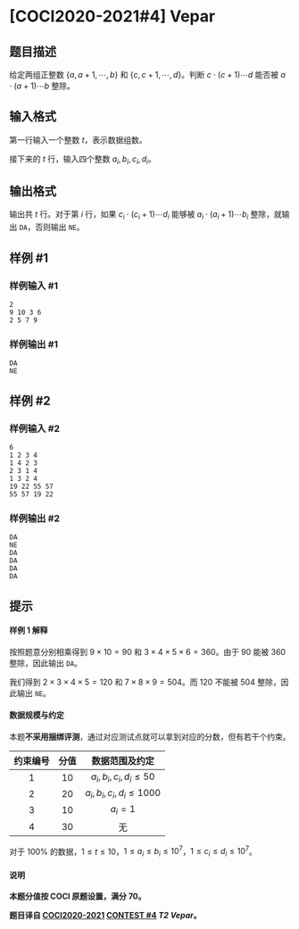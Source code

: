 # [COCI2020-2021#4] Vepar

## 题目描述

给定两组正整数 $\{a,a+1,\cdots,b\}$ 和 $\{c,c+1,\cdots,d\}$。判断 $c \cdot (c+1)\cdots d$ 能否被 $a \cdot (a+1)\cdots b$ 整除。

## 输入格式

第一行输入一个整数 $t$，表示数据组数。

接下来的 $t$ 行，输入四个整数 $a_i,b_i,c_i,d_i$。

## 输出格式

输出共 $t$ 行。对于第 $i$ 行，如果 $c_i \cdot (c_i+1)\cdots d_i$ 能够被 $a_i \cdot (a_i+1)\cdots b_i$ 整除，就输出 `DA`，否则输出 `NE`。

## 样例 #1

### 样例输入 #1
```
2
9 10 3 6
2 5 7 9
```

### 样例输出 #1

```
DA
NE
```

## 样例 #2

### 样例输入 #2
```
6
1 2 3 4
1 4 2 3
2 3 1 4
1 3 2 4
19 22 55 57
55 57 19 22
```

### 样例输出 #2

```
DA
NE
DA
DA
DA
DA
```

## 提示

#### 样例 1 解释

按照题意分别相乘得到 $9 \times 10=90$ 和 $3 \times 4 \times 5 \times 6=360$。由于 $90$ 能被 $360$ 整除，因此输出 `DA`。

我们得到 $2 \times 3 \times 4 \times 5=120$ 和 $7 \times 8 \times 9=504$。而 $120$ 不能被 $504$ 整除，因此输出 `NE`。

#### 数据规模与约定

本题**不采用捆绑评测**，通过对应测试点就可以拿到对应的分数，但有若干个约束。

| 约束编号 | 分值 | 数据范围及约定 |
| :----------: | :----------: | :----------: |
| $1$ | $10$ | $a_i,b_i,c_i,d_i \le 50$ |
| $2$ | $20$ | $a_i,b_i,c_i,d_i \le 1000$ |
| $3$ | $10$ | $a_i=1$ |
| $4$ | $30$ | 无 |

对于 $100\%$ 的数据，$1 \le t \le 10$，$1 \le a_i \le b_i \le 10^7$，$1 \le c_i \le d_i \le 10^7$。

#### 说明

**本题分值按 COCI 原题设置，满分 $70$。**

**题目译自 [COCI2020-2021](https://hsin.hr/coci/) [CONTEST #4](https://hsin.hr/coci/contest4_tasks.pdf)  _T2 Vepar_。**
